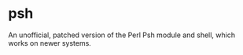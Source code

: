 # psh
An unofficial, patched version of the Perl Psh module and shell, which works on newer systems.
